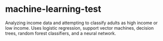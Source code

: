 # machine-learning-test
Analyzing income data and attempting to classify adults as high income or low income. Uses logistic regression, support vector machines, decision trees, random forest classifiers, and a neural network.
